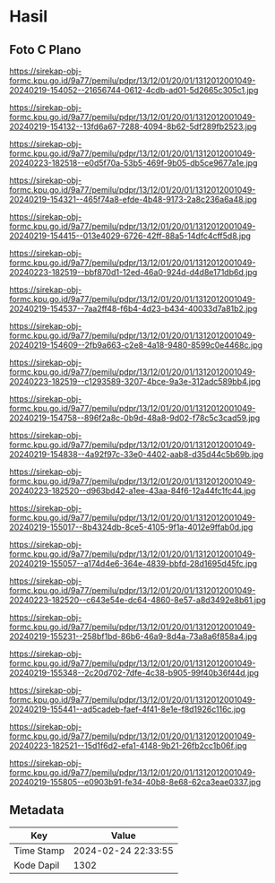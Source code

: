 # Hasil

## Foto C Plano

https://sirekap-obj-formc.kpu.go.id/9a77/pemilu/pdpr/13/12/01/20/01/1312012001049-20240219-154052--21656744-0612-4cdb-ad01-5d2665c305c1.jpg

https://sirekap-obj-formc.kpu.go.id/9a77/pemilu/pdpr/13/12/01/20/01/1312012001049-20240219-154132--13fd6a67-7288-4094-8b62-5df289fb2523.jpg

https://sirekap-obj-formc.kpu.go.id/9a77/pemilu/pdpr/13/12/01/20/01/1312012001049-20240223-182518--e0d5f70a-53b5-469f-9b05-db5ce9677a1e.jpg

https://sirekap-obj-formc.kpu.go.id/9a77/pemilu/pdpr/13/12/01/20/01/1312012001049-20240219-154321--465f74a8-efde-4b48-9173-2a8c236a6a48.jpg

https://sirekap-obj-formc.kpu.go.id/9a77/pemilu/pdpr/13/12/01/20/01/1312012001049-20240219-154415--013e4029-6726-42ff-88a5-14dfc4cff5d8.jpg

https://sirekap-obj-formc.kpu.go.id/9a77/pemilu/pdpr/13/12/01/20/01/1312012001049-20240223-182519--bbf870d1-12ed-46a0-924d-d4d8e171db6d.jpg

https://sirekap-obj-formc.kpu.go.id/9a77/pemilu/pdpr/13/12/01/20/01/1312012001049-20240219-154537--7aa2ff48-f6b4-4d23-b434-40033d7a81b2.jpg

https://sirekap-obj-formc.kpu.go.id/9a77/pemilu/pdpr/13/12/01/20/01/1312012001049-20240219-154609--2fb9a663-c2e8-4a18-9480-8599c0e4468c.jpg

https://sirekap-obj-formc.kpu.go.id/9a77/pemilu/pdpr/13/12/01/20/01/1312012001049-20240223-182519--c1293589-3207-4bce-9a3e-312adc589bb4.jpg

https://sirekap-obj-formc.kpu.go.id/9a77/pemilu/pdpr/13/12/01/20/01/1312012001049-20240219-154758--896f2a8c-0b9d-48a8-9d02-f78c5c3cad59.jpg

https://sirekap-obj-formc.kpu.go.id/9a77/pemilu/pdpr/13/12/01/20/01/1312012001049-20240219-154838--4a92f97c-33e0-4402-aab8-d35d44c5b69b.jpg

https://sirekap-obj-formc.kpu.go.id/9a77/pemilu/pdpr/13/12/01/20/01/1312012001049-20240223-182520--d963bd42-a1ee-43aa-84f6-12a44fc1fc44.jpg

https://sirekap-obj-formc.kpu.go.id/9a77/pemilu/pdpr/13/12/01/20/01/1312012001049-20240219-155017--8b4324db-8ce5-4105-9f1a-4012e9ffab0d.jpg

https://sirekap-obj-formc.kpu.go.id/9a77/pemilu/pdpr/13/12/01/20/01/1312012001049-20240219-155057--a174d4e6-364e-4839-bbfd-28d1695d45fc.jpg

https://sirekap-obj-formc.kpu.go.id/9a77/pemilu/pdpr/13/12/01/20/01/1312012001049-20240223-182520--c643e54e-dc64-4860-8e57-a8d3492e8b61.jpg

https://sirekap-obj-formc.kpu.go.id/9a77/pemilu/pdpr/13/12/01/20/01/1312012001049-20240219-155231--258bf1bd-86b6-46a9-8d4a-73a8a6f858a4.jpg

https://sirekap-obj-formc.kpu.go.id/9a77/pemilu/pdpr/13/12/01/20/01/1312012001049-20240219-155348--2c20d702-7dfe-4c38-b905-99f40b36f44d.jpg

https://sirekap-obj-formc.kpu.go.id/9a77/pemilu/pdpr/13/12/01/20/01/1312012001049-20240219-155441--ad5cadeb-faef-4f41-8e1e-f8d1926c116c.jpg

https://sirekap-obj-formc.kpu.go.id/9a77/pemilu/pdpr/13/12/01/20/01/1312012001049-20240223-182521--15d1f6d2-efa1-4148-9b21-26fb2cc1b06f.jpg

https://sirekap-obj-formc.kpu.go.id/9a77/pemilu/pdpr/13/12/01/20/01/1312012001049-20240219-155805--e0903b91-fe34-40b8-8e68-62ca3eae0337.jpg


## Metadata

| Key        | Value               |
| ---------- | ------------------- |
| Time Stamp | 2024-02-24 22:33:55 |
| Kode Dapil | 1302                |



